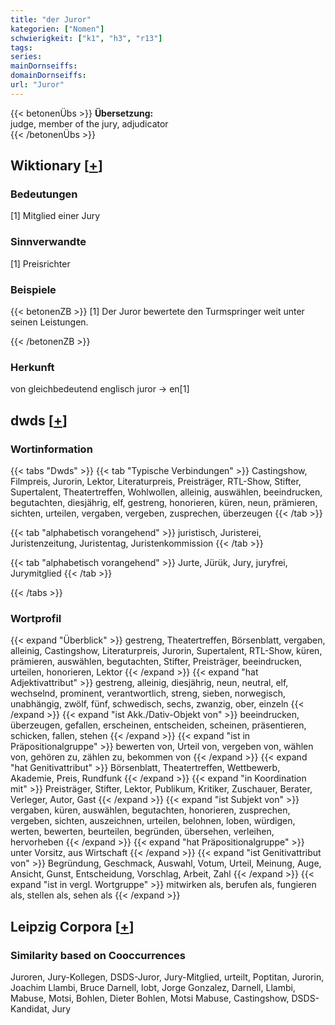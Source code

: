 ```yaml
---
title: "der Juror"
kategorien: ["Nomen"]
schwierigkeit: ["k1", "h3", "r13"]
tags:
series:
mainDornseiffs:
domainDornseiffs:
url: "Juror"
---
```


{{< betonenÜbs >}}
**Übersetzung:**  
judge, member of the jury, adjudicator  
{{< /betonenÜbs >}}

## Wiktionary [[+](https://de.wiktionary.org/wiki/Juror)]

### Bedeutungen
[1] Mitglied einer Jury  

### Sinnverwandte
[1] Preisrichter  

### Beispiele
{{< betonenZB >}}
[1] Der Juror bewertete den Turmspringer weit unter seinen Leistungen.  

{{< /betonenZB >}}
### Herkunft
von gleichbedeutend englisch juror → en[1]  



## dwds [[+](https://www.dwds.de/wb/Juror)]

### Wortinformation
{{< tabs "Dwds" >}}
{{< tab "Typische Verbindungen" >}}
Castingshow, Filmpreis, Jurorin, Lektor, Literaturpreis, Preisträger, RTL-Show, Stifter, Supertalent, Theatertreffen, Wohlwollen, alleinig, auswählen, beeindrucken, begutachten, diesjährig, elf, gestreng, honorieren, küren, neun, prämieren, sichten, urteilen, vergaben, vergeben, zusprechen, überzeugen
{{< /tab >}}

{{< tab "alphabetisch vorangehend" >}}
juristisch, Juristerei, Juristenzeitung, Juristentag, Juristenkommission
{{< /tab >}}

{{< tab "alphabetisch vorangehend" >}}
Jurte, Jürük, Jury, juryfrei, Jurymitglied
{{< /tab >}}

{{< /tabs >}}

### Wortprofil
{{< expand "Überblick" >}} gestreng, Theatertreffen, Börsenblatt, vergaben, alleinig, Castingshow, Literaturpreis, Jurorin, Supertalent, RTL-Show, küren, prämieren, auswählen, begutachten, Stifter, Preisträger, beeindrucken, urteilen, honorieren, Lektor {{< /expand >}}
{{< expand "hat Adjektivattribut" >}} gestreng, alleinig, diesjährig, neun, neutral, elf, wechselnd, prominent, verantwortlich, streng, sieben, norwegisch, unabhängig, zwölf, fünf, schwedisch, sechs, zwanzig, ober, einzeln {{< /expand >}}
{{< expand "ist Akk./Dativ-Objekt von" >}} beeindrucken, überzeugen, gefallen, erscheinen, entscheiden, scheinen, präsentieren, schicken, fallen, stehen {{< /expand >}}
{{< expand "ist in Präpositionalgruppe" >}} bewerten von, Urteil von, vergeben von, wählen von, gehören zu, zählen zu, bekommen von {{< /expand >}}
{{< expand "hat Genitivattribut" >}} Börsenblatt, Theatertreffen, Wettbewerb, Akademie, Preis, Rundfunk {{< /expand >}}
{{< expand "in Koordination mit" >}} Preisträger, Stifter, Lektor, Publikum, Kritiker, Zuschauer, Berater, Verleger, Autor, Gast {{< /expand >}}
{{< expand "ist Subjekt von" >}} vergaben, küren, auswählen, begutachten, honorieren, zusprechen, vergeben, sichten, auszeichnen, urteilen, belohnen, loben, würdigen, werten, bewerten, beurteilen, begründen, übersehen, verleihen, hervorheben {{< /expand >}}
{{< expand "hat Präpositionalgruppe" >}} unter Vorsitz, aus Wirtschaft {{< /expand >}}
{{< expand "ist Genitivattribut von" >}} Begründung, Geschmack, Auswahl, Votum, Urteil, Meinung, Auge, Ansicht, Gunst, Entscheidung, Vorschlag, Arbeit, Zahl {{< /expand >}}
{{< expand "ist in vergl. Wortgruppe" >}} mitwirken als, berufen als, fungieren als, stellen als, sehen als {{< /expand >}}

## Leipzig Corpora [[+](https://corpora.uni-leipzig.de/en/res?word=Juror&corpusId=deu_newscrawl-public_2018)]


### Similarity based on Cooccurrences
Juroren, Jury-Kollegen, DSDS-Juror, Jury-Mitglied, urteilt, Poptitan, Jurorin, Joachim Llambi, Bruce Darnell, lobt, Jorge Gonzalez, Darnell, Llambi, Mabuse, Motsi, Bohlen, Dieter Bohlen, Motsi Mabuse, Castingshow, DSDS-Kandidat, Jury

